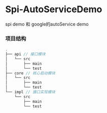 # Spi-AutoServiceDemo
spi demo 和 google的autoService demo

### 项目结构
```java
.
├── api // 接口模块
│   └── src
│       ├── main
│       └── test
├── core // 核心启动模块
│   └── src
│       ├── main
│       └── test
└── impl // 接口实现模块
    └── src
        ├── main
        └── test

```

